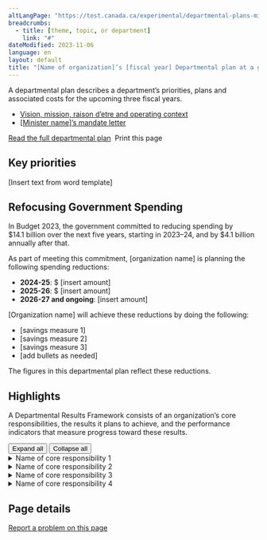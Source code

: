 ```yaml
---
altLangPage: "https://test.canada.ca/experimental/departmental-plans-ministeriels/dp-at-glance-fr.html"
breadcrumbs:
  - title: [theme, topic, or department]
    link: "#"
dateModified: 2023-11-06
language: en
layout: default
title: "[Name of organization]’s [fiscal year] Departmental plan at a glance"
---
```

<link rel="stylesheet" type="text/css" href="departmental-plans-ministeriels/css/theme.min.css" />
<div class="mwsgeneric-base-html parbase section">
  <p>A departmental plan describes a department&rsquo;s priorities, plans and  associated costs for the upcoming three fiscal years. </p>
<ul>
    <li><a href="#">Vision, mission, raison d&#8217;etre and operating context</a></li>
    <li><a href="#">[Minister name]&#8217;s mandate letter</a></li>
  </ul> 

 
  <div class="clearfix"></div>
  <section class="mrgn-tp-lg">
    <p><a href="https://test.canada.ca/experimental/departmental-plans-ministeriels/dp-full-page.html" class="btn btn-primary btn-lg">Read the full departmental plan</a> <span class="wb-toggle" data-toggle="{&quot;selector&quot;: &quot;main summary&quot;, &quot;print&quot;: &quot;on&quot;}"></span> <a onclick="window.print()" class="btn btn-default btn-lg"><span class="glyphicon glyphicon-print" aria-hidden="true"></span>&nbsp;Print this page</a> </p>
  </section>
  <section>
    <h2>Key priorities</h2>
    <p>[Insert text from word template]</p>
</section>
  <section>
    <h2>Refocusing Government Spending </h2>
    <p>In  Budget 2023, the government committed to reducing spending by  $14.1&nbsp;billion over the next five&nbsp;years, starting in 2023–24, and by  $4.1&nbsp;billion annually after that.</p>
    <p>As part of meeting this commitment, [organization  name] is planning the following spending reductions: </p>
    <ul>
      <li><strong>2024-25</strong>: $ [insert amount]</li>
      <li><strong>2025-26</strong>: $ [insert amount]</li>
      <li><strong>2026-27 and ongoing</strong>: [insert amount]</li>
    </ul>
    <p>[Organization  name] will achieve these  reductions by doing the following: </p>
    <ul>
      <li>[savings measure  1]</li>
      <li>[savings measure  2]</li>
      <li>[savings measure 3]</li>
      <li>[add bullets as  needed]</li>
    </ul>
    <p>The figures in this  departmental plan reflect these reductions. </p>
  </section>
  <section>
    <h2>Highlights </h2>
    <p>A Departmental Results Framework consists of an organization&rsquo;s&nbsp;core responsibilities, the  results it plans  to achieve, and the&nbsp;performance indicators&nbsp;that measure progress toward these  results.</p>
   <section id="cores"> <div class="btn-group mrgn-bttm-md">
<button type="button" class="btn btn-default wb-toggle" data-toggle="{&quot;selector&quot;: &quot;details&quot;, &quot;parent&quot;: &quot;#cores&quot;, &quot;type&quot;: &quot;on&quot;}">Expand all</button>
<button type="button" class="btn btn-default wb-toggle" data-toggle="{&quot;selector&quot;: &quot;details&quot;, &quot;parent&quot;: &quot;#cores&quot;, &quot;type&quot;: &quot;off&quot;}">Collapse all</button>
</div>
      <details class="brdr-tp brdr-rght brdr-bttm brdr-lft">
        <summary class="wb-toggle" data-toggle='{"print":"on"}'>Name of core responsibility 1</summary>
        <section>
            <p><strong>Departmental results:</strong></p>
              <ul>
                  <li>[Insert a bulleted list of all departmental results for core responsibility, as per the approved departmental results framework]</li>
            </ul>
          <p><strong>Planned spending:</strong> [Insert number of full-time equivalents for this core responsibility for (insert fiscal year)]</p>
          <p><strong>Planned human resources:</strong> [Insert number of full-time equivalents for this core responsibility for (insert fiscal year)]</p>
          <p><strong>Plans to achieve  results:</strong> [Insert a summary of your organization’s plans for the core responsibility, this summary should stand alone and be brief as readers can read the details in the full plan]</p>
        <p>More information about [<a href="https://test.canada.ca/experimental/departmental-plans-ministeriels/dp-at-glance.html">name of core responsibility</a>] can be found in the full  departmental plan. </p>
        </section>
      </details>
      <details class="brdr-tp brdr-rght brdr-bttm brdr-lft">
        <summary class="wb-toggle" data-toggle='{"print":"on"}'>Name of core responsibility 2</summary>
        <section>
            <p><strong>Departmental results:</strong></p>
              <ul>
                  <li>[Insert a bulleted list of all departmental results for core responsibility, as per the approved departmental results framework]</li>
            </ul>
          <p><strong>Planned spending:</strong> [Insert number of full-time equivalents for this core responsibility for (insert fiscal year)]</p>
          <p><strong>Planned human resources:</strong> [Insert number of full-time equivalents for this core responsibility for (insert fiscal year)]</p>
          <p><strong>Plans to achieve  results:</strong> [Insert a summary of your organization’s plans for the core responsibility, this summary should stand alone and be brief as readers can read the details in the full plan]</p>
        <p>More information about [<a href="https://test.canada.ca/experimental/departmental-plans-ministeriels/dp-at-glance.html">name of core responsibility</a>] can be found in the full  departmental plan. </p>
        </section>
      </details>
      <details class="brdr-tp brdr-rght brdr-bttm brdr-lft">
        <summary class="wb-toggle" data-toggle='{"print":"on"}'>Name of core responsibility 3</summary>
        <section>
            <p><strong>Departmental results:</strong></p>
              <ul>
                  <li>[Insert a bulleted list of all departmental results for core responsibility, as per the approved departmental results framework]</li>
            </ul>
          <p><strong>Planned spending:</strong> [Insert number of full-time equivalents for this core responsibility for (insert fiscal year)]</p>
          <p><strong>Planned human resources:</strong> [Insert number of full-time equivalents for this core responsibility for (insert fiscal year)]</p>
          <p><strong>Plans to achieve  results:</strong> [Insert a summary of your organization’s plans for the core responsibility, this summary should stand alone and be brief as readers can read the details in the full plan]</p>
        <p>More information about [<a href="https://test.canada.ca/experimental/departmental-plans-ministeriels/dp-at-glance.html">name of core responsibility</a>] can be found in the full  departmental plan. </p>
        </section>
      </details>
       <details class="brdr-tp brdr-rght brdr-bttm brdr-lft">
        <summary class="wb-toggle" data-toggle='{"print":"on"}'>Name of core responsibility 4</summary>
        <section>
            <p><strong>Departmental results:</strong></p>
              <ul>
                  <li>[Insert a bulleted list of all departmental results for core responsibility, as per the approved departmental results framework]</li>
            </ul>
          <p><strong>Planned spending:</strong> [Insert number of full-time equivalents for this core responsibility for (insert fiscal year)]</p>
          <p><strong>Planned human resources:</strong> [Insert number of full-time equivalents for this core responsibility for (insert fiscal year)]</p>
          <p><strong>Plans to achieve  results:</strong> [Insert a summary of your organization’s plans for the core responsibility, this summary should stand alone and be brief as readers can read the details in the full plan]</p>
        <p>More information about [<a href="https://test.canada.ca/experimental/departmental-plans-ministeriels/dp-at-glance.html">name of core responsibility</a>] can be found in the full  departmental plan. </p>
        </section>
      </details>
    </section>
  </section>
</div>
<section class="pagedetails">
  <h2 class="wb-inv">Page details</h2>
  <div class="row">
    <div class="col-sm-8 col-md-9 col-lg-9">
      <div data-ajax-replace="/content/canadasite/en/reportaproblem/feedbacktool/jcr:content/par/mwsgeneric_base_html.html">
        <div class="row row-no-gutters">
          <div class="col-sm-9 col-md-6 col-lg-5"> <a class="btn btn-default btn-block" href="https://www.canada.ca/en/report-problem.html">Report a problem on this page</a> </div>
        </div>
      </div>
    </div>
    <div class="wb-share col-sm-4 col-md-3" data-wb-share='{&#34;lnkClass&#34;: &#34;btn btn-default btn-block&#34;}'></div>
  </div>
</section>
